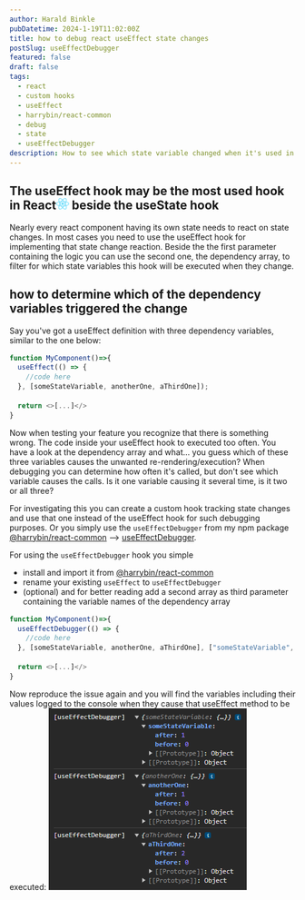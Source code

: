 ```yaml
---
author: Harald Binkle
pubDatetime: 2024-1-19T11:02:00Z
title: how to debug react useEffect state changes
postSlug: useEffectDebugger
featured: false
draft: false
tags:
  - react
  - custom hooks
  - useEffect
  - harrybin/react-common
  - debug
  - state   
  - useEffectDebugger
description: How to see which state variable changed when it's used in a useEffect hook
---
```


## The useEffect hook may be the most used hook in React<img alt="React-icon" src="../../../public/assets/React-icon.svg" style="all: unset;height: 20px"> beside the useState hook

Nearly every react component having its own state needs to react on state changes.
In most cases you need to use the useEffect hook for implementing that state change reaction.
Beside the the first parameter containing the logic you can use the second one, the dependency array, to filter for which state variables this hook will be executed when they change.

## how to determine which of the dependency variables triggered the change

Say you've got a useEffect definition with three dependency variables, similar to the one below:

```typescript
function MyComponent()=>{
  useEffect(() => {
    //code here
  }, [someStateVariable, anotherOne, aThirdOne]);

  return <>[...]</>
}
```

Now when testing your feature you recognize that there is something wrong.
The code inside your useEffect hook to executed too often.
You have a look at the dependency array and what... you guess which of these three variables causes the unwanted re-rendering/execution?
When debugging you can determine how often it's called, but don't see which variable causes the calls.
Is it one variable causing it several time, is it two or all three?

For investigating this you can create a custom hook tracking state changes and use that one instead of the useEffect hook for such debugging purposes.
Or you simply use the `useEffectDebugger` from my npm package [@harrybin/react-common](https://www.npmjs.com/package/@harrybin/react-common) --> [useEffectDebugger](https://harrybin.de/react-common/typedoc/functions/.utils.useEffectDebugger.html).

For using the `useEffectDebugger` hook you simple 
- install and import it from [@harrybin/react-common](https://www.npmjs.com/package/@harrybin/react-common)
- rename your existing `useEffect` to `useEffectDebugger`
- (optional) and for better reading add a second array as third parameter containing the variable names of the dependency array

```typescript
function MyComponent()=>{
  useEffectDebugger(() => {
    //code here
  }, [someStateVariable, anotherOne, aThirdOne], ["someStateVariable", "anotherOne", "aThirdOne"]);

  return <>[...]</>
}
```
Now reproduce the issue again and you will find the variables including their values logged to the console when they cause that useEffect method to be executed:
![useEffectDebugger console](../../assets/useEffectDebuggerConsole.png)
